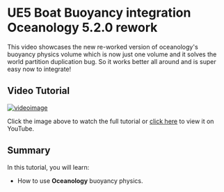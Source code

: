 # UE5 Boat Buoyancy integration Oceanology 5.2.0 rework

This video showcases the new re-worked version of oceanology's buoyancy physics volume which is now just one volume and it solves the world partition duplication bug. So it works better all around and is super easy now to integrate!

## Video Tutorial

[![videoimage](https://i3.ytimg.com/vi/ntNTxdPdfSI/maxresdefault.jpg)](https://www.youtube.com/watch?v=ntNTxdPdfSI)

Click the image above to watch the full tutorial or [click here](https://www.youtube.com/watch?v=ntNTxdPdfSI) to view it on YouTube.

## Summary

In this tutorial, you will learn:

- How to use **Oceanology** buoyancy physics.